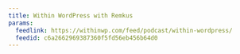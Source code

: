 ```yaml
---
title: Within WordPress with Remkus
params:
  feedlink: https://withinwp.com/feed/podcast/within-wordpress/
  feedid: c6a2662969387360f5fd56eb456b64d0
---
```

